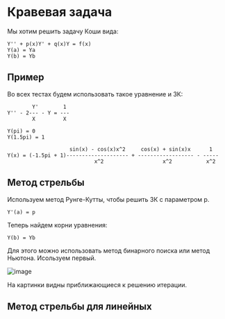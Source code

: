 # Кравевая задача

Мы хотим решить задачу Коши вида:
```
Y'' + p(x)Y' + q(x)Y = f(x)
Y(a) = Ya
Y(b) = Yb
```

## Пример

Во всех тестах будем использовать такое уравнение и ЗК:

```
        Y'        1
Y'' - 2--- - Y = --- 
        X         X
        
Y(pi) = 0
Y(1.5pi) = 1

                    sin(x) - cos(x)x^2     cos(x) + sin(x)x      1
Y(x) = (-1.5pi + 1)-------------------- + ------------------ - -----
                            x^2                   x^2           x^2

```

## Метод стрельбы

Используем метод Рунге-Кутты, чтобы решить ЗК с параметром p.
```
Y'(a) = p
```
Теперь найдем корни уравнения:
```
Y(b) = Yb
```
Для этого можно использовать метод бинарного поиска или метод Ньютона.
Исользуем первый.

![image](https://user-images.githubusercontent.com/25401699/153134723-15f42cc5-1a3a-4372-ac43-31773ce6b75f.png)

На картинки видны приближающиеся к решению итерации.

## Метод стрельбы для линейных
